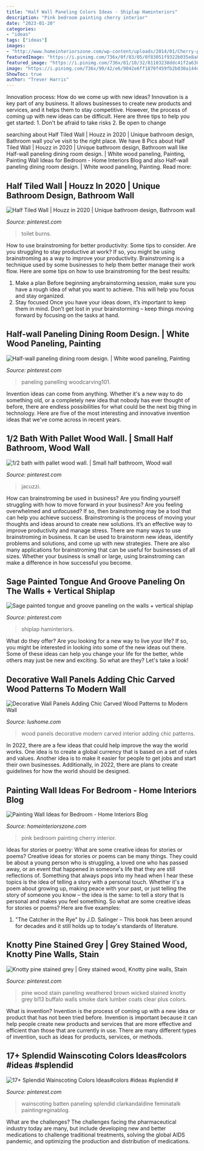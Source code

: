 ```yaml
---
title: "Half Wall Paneling Colors Ideas - Shiplap Haminteriors"
description: "Pink bedroom painting cherry interior"
date: "2023-01-20"
categories:
- "ideas"
tags: ["ideas"]
images:
- "http://www.homeinteriorszone.com/wp-content/uploads/2014/01/Cherry-pink.jpg"
featuredImage: "https://i.pinimg.com/736x/0f/83/05/0f83051f9322b035e8a8d753aab4916d.jpg"
featured_image: "https://i.pinimg.com/736x/81/10/32/81103238ddc41f2a63090ab375fb138f.jpg"
image: "https://i.pinimg.com/736x/90/42/e6/9042e6ff1870f459fb2b030a144d4ba6--pallet-wood-walls-pallets.jpg"
ShowToc: true
author: "Trever Harris"
---
```



Innovation process: How do we come up with new ideas?
Innovation is a key part of any business. It allows businesses to create new products and services, and it helps them to stay competitive. However, the process of coming up with new ideas can be difficult. Here are three tips to help you get started: 1. Don't be afraid to take risks 2. Be open to change 
	

		
searching about Half Tiled Wall | Houzz in 2020 | Unique bathroom design, Bathroom wall you've visit to the right place. We have 8 Pics about Half Tiled Wall | Houzz in 2020 | Unique bathroom design, Bathroom wall like Half-wall paneling dining room design. | White wood paneling, Painting, Painting Wall Ideas for Bedroom - Home Interiors Blog and also Half-wall paneling dining room design. | White wood paneling, Painting. Read more:
		
    
## Half Tiled Wall | Houzz In 2020 | Unique Bathroom Design, Bathroom Wall

<img loading=lazy src="https://i.pinimg.com/736x/a4/b7/8b/a4b78b2ef51fc17ba624ebd3209586fc.jpg" onerror="this.onerror=null;this.src='https://tse3.mm.bing.net/th?id=OIP.d1oy31w-DgSEPE0k_TBBgQHaLH&amp;pid=15.1';" alt="Half Tiled Wall | Houzz in 2020 | Unique bathroom design, Bathroom wall">

_Source: pinterest.com_

>toilet burns. 

	

How to use brainstroming for better productivity: Some tips to consider.
Are you struggling to stay productive at work? If so, you might be using brainstroming as a way to improve your productivity. Brainstroming is a technique used by some businesses to help them better manage their work flow. Here are some tips on how to use brainstroming for the best results: 
1) Make a plan 
Before beginning anybrainstorming session, make sure you have a rough idea of what you want to achieve. This will help you focus and stay organized. 
2) Stay focused 
Once you have your ideas down, it’s important to keep them in mind. Don’t get lost in your brainstorming – keep things moving forward by focusing on the tasks at hand.

    
## Half-wall Paneling Dining Room Design. | White Wood Paneling, Painting

<img loading=lazy src="https://i.pinimg.com/736x/81/10/32/81103238ddc41f2a63090ab375fb138f.jpg" onerror="this.onerror=null;this.src='https://tse1.mm.bing.net/th?id=OIP.LL79blh5iv0UN4hpE6-oowHaJ3&amp;pid=15.1';" alt="Half-wall paneling dining room design. | White wood paneling, Painting">

_Source: pinterest.com_

>paneling panelling woodcarving101. 

	

Invention ideas can come from anything. Whether it's a new way to do something old, or a completely new idea that nobody has ever thought of before, there are endless possibilities for what could be the next big thing in technology. Here are five of the most interesting and innovative invention ideas that we've come across in recent years.

    
## 1/2 Bath With Pallet Wood Wall. | Small Half Bathroom, Wood Wall

<img loading=lazy src="https://i.pinimg.com/736x/90/42/e6/9042e6ff1870f459fb2b030a144d4ba6--pallet-wood-walls-pallets.jpg" onerror="this.onerror=null;this.src='https://tse4.mm.bing.net/th?id=OIP.T9u19CLRnuilvAEp7ntZiAHaJ6&amp;pid=15.1';" alt="1/2 bath with pallet wood wall. | Small half bathroom, Wood wall">

_Source: pinterest.com_

>jacuzzi. 

	

How can brainstroming be used in business?
Are you finding yourself struggling with how to move forward in your business? Are you feeling overwhelmed and unfocused? If so, then brainstroming may be a tool that can help you achieve success. Brainstroming is the process of moving your thoughts and ideas around to create new solutions. It’s an effective way to improve productivity and manage stress.
There are many ways to use brainstroming in business. It can be used to brainstorm new ideas, identify problems and solutions, and come up with new strategies. There are also many applications for brainstroming that can be useful for businesses of all sizes. Whether your business is small or large, using brainstroming can make a difference in how successful you become.

    
## Sage Painted Tongue And Groove Paneling On The Walls + Vertical Shiplap

<img loading=lazy src="https://i.pinimg.com/736x/7e/8b/01/7e8b017db5076757c60098424edb0d3f.jpg" onerror="this.onerror=null;this.src='https://tse4.mm.bing.net/th?id=OIP.t6WW8eGsQFpOTx_Acl88-gHaLH&amp;pid=15.1';" alt="Sage painted tongue and groove paneling on the walls + vertical shiplap">

_Source: pinterest.com_

>shiplap haminteriors. 

	

What do they offer?
Are you looking for a new way to live your life? If so, you might be interested in looking into some of the new ideas out there. Some of these ideas can help you change your life for the better, while others may just be new and exciting. So what are they? Let's take a look!

    
## Decorative Wall Panels Adding Chic Carved Wood Patterns To Modern Wall

<img loading=lazy src="https://www.lushome.com/wp-content/uploads/2013/08/wood-wall-panels-interior-design-trends-22.jpg" onerror="this.onerror=null;this.src='https://tse2.mm.bing.net/th?id=OIP.ndwXnRP1NdJ-xdLCGxXXxAHaHa&amp;pid=15.1';" alt="Decorative Wall Panels Adding Chic Carved Wood Patterns to Modern Wall">

_Source: lushome.com_

>wood panels decorative modern carved interior adding chic patterns. 

	

In 2022, there are a few ideas that could help improve the way the world works. One idea is to create a global currency that is based on a set of rules and values. Another idea is to make it easier for people to get jobs and start their own businesses. Additionally, in 2022, there are plans to create guidelines for how the world should be designed.

    
## Painting Wall Ideas For Bedroom - Home Interiors Blog

<img loading=lazy src="http://www.homeinteriorszone.com/wp-content/uploads/2014/01/Cherry-pink.jpg" onerror="this.onerror=null;this.src='https://tse1.mm.bing.net/th?id=OIP.5GkhegW1LBwKEPfF9hsfIgAAAA&amp;pid=15.1';" alt="Painting Wall Ideas for Bedroom - Home Interiors Blog">

_Source: homeinteriorszone.com_

>pink bedroom painting cherry interior. 

	

Ideas for stories or poetry: What are some creative ideas for stories or poems?
Creative ideas for stories or poems can be many things. They could be about a young person who is struggling, a loved one who has passed away, or an event that happened in someone's life that they are still reflections of. Something that always pops into my head when I hear these topics is the idea of telling a story with a personal touch. Whether it's a poem about growing up, making peace with your past, or just telling the story of someone you know – the idea is the same: to tell a story that is personal and makes you feel something. So what are some creative ideas for stories or poems? Here are five examples: 
1. "The Catcher in the Rye" by J.D. Salinger – This book has been around for decades and it still holds up to today's standards of literature.

    
## Knotty Pine Stained Grey | Grey Stained Wood, Knotty Pine Walls, Stain

<img loading=lazy src="https://i.pinimg.com/736x/0f/83/05/0f83051f9322b035e8a8d753aab4916d.jpg" onerror="this.onerror=null;this.src='https://tse3.mm.bing.net/th?id=OIP.ZQUd-IafNe6NqSdwPxfsiAHaGq&amp;pid=15.1';" alt="Knotty pine stained grey | Grey stained wood, Knotty pine walls, Stain">

_Source: pinterest.com_

>pine wood stain paneling weathered brown wicked stained knotty grey bl13 buffalo walls smoke dark lumber coats clear plus colors. 

	

What is invention?
Invention is the process of coming up with a new idea or product that has not been tried before. Invention is important because it can help people create new products and services that are more effective and efficient than those that are currently in use. There are many different types of invention, such as ideas for products, services, or methods.

    
## 17+ Splendid Wainscoting Colors Ideas#colors #ideas #splendid #

<img loading=lazy src="https://i.pinimg.com/736x/f9/ca/03/f9ca0378fc0b54bb9484eb7e84d45a65.jpg" onerror="this.onerror=null;this.src='https://tse4.mm.bing.net/th?id=OIP.ySZupYMFYH3gn1bvpJmNHwHaJ3&amp;pid=15.1';" alt="17+ Splendid Wainscoting Colors Ideas#colors #ideas #splendid #">

_Source: pinterest.com_

>wainscoting batten paneling splendid clarkandaldine feminatalk paintingreginablog. 

	

What are the challenges?
The challenges facing the pharmaceutical industry today are many, but include developing new and better medications to challenge traditional treatments, solving the global AIDS pandemic, and optimizing the production and distribution of medications.

